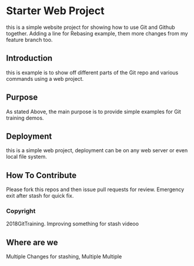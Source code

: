 # Starter Web Project

this is a simple website project for showing how to use Git and Github together. Adding a line for Rebasing example, them more changes from my feature branch too.

## Introduction

this is example is to show off different parts of the Git repo and various commands using a web project.

## Purpose

As stated Above, the main purpose is to provide simple examples for Git training demos.

## Deployment

this is a simple web project, deployment can be on any web server or even local file system.

## How To Contribute

Please fork this repos and then issue pull requests for review. Emergency exit after stash for quick fix.

### Copyright

2018GitTraining. Improving something for stash videoo

## Where are we

Multiple Changes for stashing, Multiple Multiple